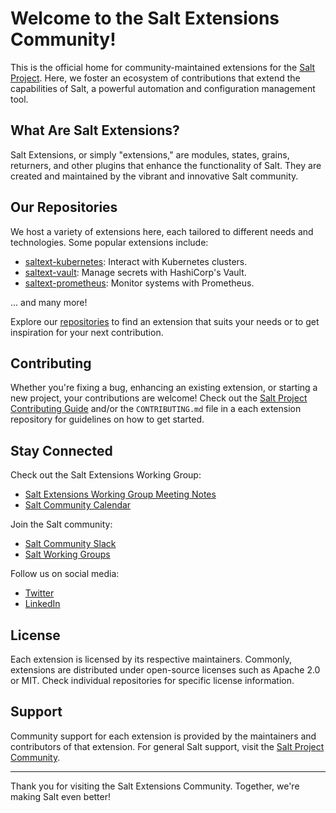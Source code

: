 # Welcome to the Salt Extensions Community!

This is the official home for community-maintained extensions for the [Salt Project](https://saltproject.io/). Here, we
foster an ecosystem of contributions that extend the capabilities of Salt, a powerful automation and configuration
management tool.

## What Are Salt Extensions?

Salt Extensions, or simply "extensions," are modules, states, grains, returners, and other plugins that enhance the
functionality of Salt. They are created and maintained by the vibrant and innovative Salt community.

## Our Repositories

We host a variety of extensions here, each tailored to different needs and technologies. Some popular extensions
include:

- [saltext-kubernetes](https://github.com/salt-extensions/saltext-kubernetes): Interact with Kubernetes clusters.
- [saltext-vault](https://github.com/salt-extensions/saltext-vault): Manage secrets with HashiCorp's Vault.
- [saltext-prometheus](https://github.com/salt-extensions/saltext-prometheus): Monitor systems with Prometheus.

... and many more!

Explore our [repositories](https://github.com/orgs/salt-extensions/repositories) to find an extension that suits your
needs or to get inspiration for your next contribution.

## Contributing

Whether you're fixing a bug, enhancing an existing extension, or starting a new project, your contributions are welcome!
Check out the [Salt Project Contributing
Guide](https://docs.saltproject.io/en/latest/topics/development/contributing.html) and/or the `CONTRIBUTING.md` file in
a each extension repository for guidelines on how to get started.

## Stay Connected

Check out the Salt Extensions Working Group:

- [Salt Extensions Working Group Meeting Notes](https://github.com/salt-extensions/community)
- [Salt Community Calendar](https://saltproject.io/calendar/)

Join the Salt community:

- [Salt Community Slack](https://saltstackcommunity.slack.com/)
- [Salt Working Groups](https://saltproject.io/working-groups/)

Follow us on social media:

- [Twitter](https://twitter.com/Salt_Project_OS)
- [LinkedIn](https://www.linkedin.com/company/saltproject/)

## License

Each extension is licensed by its respective maintainers. Commonly, extensions are distributed under open-source
licenses such as Apache 2.0 or MIT. Check individual repositories for specific license information.

## Support

Community support for each extension is provided by the maintainers and contributors of that extension. For general Salt
support, visit the [Salt Project Community](https://saltproject.io/).

---

Thank you for visiting the Salt Extensions Community. Together, we're making Salt even better!
